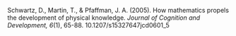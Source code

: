 
Schwartz, D., Martin, T., & Pfaffman, J. A. (2005). How mathematics
propels the development of physical knowledge. *Journal of
  Cognition and Development, 6*(1), 65-88. 10.1207/s15327647jcd0601_5
